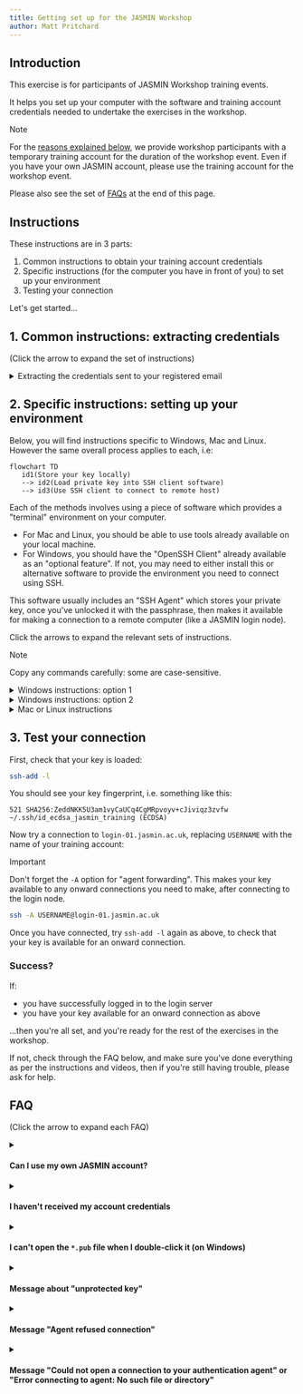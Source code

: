 ```yaml
---
title: Getting set up for the JASMIN Workshop
author: Matt Pritchard
---
```


## Introduction

This exercise is for participants of JASMIN Workshop training events.

It helps you set up your computer with the software and training account credentials needed to undertake the exercises in the workshop.

> [!NOTE]
> For the [reasons explained below](#own-vs-training-account), we provide workshop participants with a temporary training account for the duration of the workshop event. Even if you have your own JASMIN account, please use the training account for the workshop event.

Please also see the set of [FAQs](#faq) at the end of this page.

## Instructions

These instructions are in 3 parts:

1. Common instructions to obtain your training account credentials
2. Specific instructions (for the computer you have in front of you) to set up your environment
3. Testing your connection

Let's get started...

## 1. Common instructions: extracting credentials

(Click the arrow to expand the set of instructions)

<details>
   <summary id="extracting">Extracting the credentials sent to your registered email</summary>

   - Locate the email sent by the JASMIN team using OneDrive. It should have "shared the folder" in the subject line.
      - If you can't find the email, search for "shared the folder" in your emails, but also check your spam/junk folders before asking for help.
   - Follow the "Open" link in the email from the JASMIN Team.
   - It may ask you to comfirm the email address and enter a verification code: follow the instructions.
   - You should eventually reach an online view of the folder containing the 4 credential file(s)
      - `username`
      - `passphrase`
      - `id_edcsa_jasmin_training`
      - `id_edcsa_jasmin_training.pub`
   - Save each of these locally: hover over each item, a 3-dot menu should appear with a "Download" option. Use that to download the file to your default downloads location. We can move the files from there later.
   - It's easiest to download each file separately, otherwise they'll get put into a zip file from where you'll have to extract them individually.
</details>

## 2. Specific instructions: setting up your environment

Below, you will find instructions specific to Windows, Mac and Linux. However the same overall process applies to each, i.e:

   ```mermaid
   flowchart TD
      id1(Store your key locally) 
      --> id2(Load private key into SSH client software)
      --> id3(Use SSH client to connect to remote host)
   ```

Each of the methods involves using a piece of software which provides a "terminal" environment on your computer.

- For Mac and Linux, you should be able to use tools already available on your local machine.
- For Windows, you should have the "OpenSSH Client" already available as an "optional feature". If not, you may need to either install this or alternative software to provide the environment you need to connect using SSH.

This software usually includes an "SSH Agent" which stores your private key, once you've unlocked it with the passphrase, then makes it available for making a connection to a remote computer (like a JASMIN login node).

Click the arrows to expand the relevant sets of instructions.

> [!NOTE]
> Copy any commands carefully: some are case-sensitive.

<!--

Replace these sections below with link to instructions here?

https://help.jasmin.ac.uk/docs/getting-started/present-ssh-key/

-->

<details>

   <summary id="windows">Windows instructions: option 1</summary>

   If you use this option, other services will be easier to use later on. But look at option 2 if you think that looks easier for now.

   - Check that the right tools are installed
     - Open a PowerShell window using "run as administrator"
     - Run this command to check whether you have "OpenSSH Client" optional feature installed.
       ```powershell
       Get-WindowsCapability -Online | Where-Object Name -like 'OpenSSH.Client*'
       ```
       If it's installed, continue. If not, either ask for help, or choose option 2.

   - Check that the directory `.ssh` exists within your user directory:
     ```powershell
     ls "$env:UserProfile\.ssh"
     ```
     If it exists, you'll get a list of the files currently there. If not, create it with:
     ```powershell
     md "$env:UserProfile\.ssh"
     ```
     then move the file `id_ecdsa_jasmin_training` key file from the Downloads folder to this directory.
     ```powershell
     mv "$env:UserProfile\Downloads\id_ecdsa_jasmin_training" "$env:UserProfile\.ssh\"
     ```
   - Try opening the `username` and `passphrase` files in a text editor (e.g. Notepad): you'll need them shortly.
   - Check that the `ssh-agent` service is running
     ```powershell
     Get-Service ssh-agent
     ```
     If it's not, start it:
     ```powershell
     Set-Service ssh-agent -StartupType Manual
     Start-Service ssh-agent
     ```
   - Load your key into the agent
     ```powershell
     ssh-add "$env:UserProfile\.ssh\id_ecdsa_jasmin_training"
     ```
     You'll be asked for the passphrase: copy and paste this (right-click in the PowerShell window, the text will not be displayed), then press return.
   - Check that you have your key loaded.
     ```powershell
     ssh-add -l
     ```
     You should see your key in the list of identities.

</details>

<details>

   <summary id="windows">Windows instructions: option 2</summary>

   - Move the 2 `id_ecdsa_jasmin_training*` key files from the Downloads folder. The `username` and `passphrase` files can stay where they are.
     - create an empty folder called `ssh` to put these files in: perhaps on your Desktop, but it's up to you.
     - use File Explorer to drag & drop the 2 key files from the Downloads folder to the folder you just made.
     - don't try to open either of the `id_ecdsa_jasmin_training*` files: they're not meant to be readable.
     - try opening the `username` and `passphrase` files in a text editor (e.g. Notepad): you'll need them shortly.

   - Option 2: Download and install "MobaXterm"
   
     This is an emulator of the terminal environment (Mac and Linux have this environment built-in), and provides the tools you need to connect. There are other options, but we'd recommend this one if you want us to help you with any problems.

     - Go to https://mobaxterm.mobatek.net/
       - go to [Download](https://mobaxterm.mobatek.net/download.html)
       - choose the "Home edition", then "Download now"
       - Choose the **installer edition**
       - right-click the downloaded zip file and choose "extract all"
       - run the installer, then follow the instructions.

   - Open Mobaxterm, and follow the steps in this video to load your private key and check it's loaded in a terminal session.
     - [![mobaxterm setup (video)](https://img.youtube.com/vi/qm8PcD24Xsc/0.jpg)](https://youtu.be/qm8PcD24Xsc)

</details>

<details>
  <summary>Mac or Linux instructions</summary>

  In the Mac or Linux environments, it's best to put your SSH-related files in a standard place. This is a directory called `.ssh` in your home directory (the `.` means it's hidden).


  - open the `Terminal` utility (use the search in the top menu bar to find this if you haven't used it before)
  - this should open a command-line terminal, starting in your home directory. The shorthand for your home directory is `~/`

  Check if you have a directory `~/.ssh` already:

  ```
  ls ~/.ssh
  ```

  If this exists already, the `ls` command will list its contents (it could be empty, that's fine).

  If you see `No such file or directory`, make this directory with the command:

  ```
  mkdir -p ~/.ssh
  ```
  and set permissions on it so that it's only read/writable by you:
  ```
  chmod 700 ~/.ssh
  ```

  Now, move the 2 key files `id_ecdsa_jasmin_training*` from your download location (where your browser puts downloaded files) to the directory you just created. The `username` and `passphrase` files can stay where they are.

  ```
  mv ~/Downloads/id_ecdsa_jasmin_training* ~/.ssh/
  ```

  Set the permissions on these files to be only read/writable by you:

  ```
  chmod 600 ~/.ssh/id_ecdsa_jasmin_training*
  ```

  Now, check whether you have an SSH-agent running:

  ```
  ssh-add -l
  ```

  If you see
  ```
  The agent has no identities.
  ```

  that's fine: it's running, but just doesn't have any keys loaded yet. Skip the step below.

  If you see `Could not open a connection to your authentication agent` or `Error connecting to agent` this means you haven't got one running, so you need to start one with the following command:

  ```
  eval $(ssh-agent -s)
  ```

  You're now able to load your private key, as follows:

  ```
  ssh-add ~/.ssh/id_ecdsa_jasmin_training
  ```

  Note that it's the private key file (without the `.pub`) extension, that we're loading here.

  You will be prompted for your passphrase: don't try and type it in, copy and paste it from the `passphrase` file which you should have open in a text editor. Similarly, your `username` will be in the corresponding file, where you downloaded it. You can usually paste by <kbd>CTRL</kbd>+<kbd>V</kbd> or by right-clicking and choosing "paste", but this may vary depending on your system.

  Be careful not to copy any whitespace either side of the passphrase.
  
  Note that the terminal does not echo back any characters or placeholders for a passphrase. So don't paste it again just because it's not displaying!

  Now, check with the `ssh-add -l` command as before, and the key fingerprint should be displayed, e.g.

   ```
   ssh-add -l
   521 SHA256:ZeddNKK5U3am1vyCaUCq4CgMRpvoyv+cJiviqz3zvfw ~/.ssh/id_ecdsa_jasmin_training (ECDSA)
   ```

   If you don't see this, go back and check the steps above carefully before asking for help.

</details>

## 3. Test your connection

First, check that your key is loaded:

```bash
ssh-add -l
```

You should see your key fingerprint, i.e. something like this:

```
521 SHA256:ZeddNKK5U3am1vyCaUCq4CgMRpvoyv+cJiviqz3zvfw ~/.ssh/id_ecdsa_jasmin_training (ECDSA)
```

Now try a connection to `login-01.jasmin.ac.uk`, replacing `USERNAME` with the name of your training account:
   
> [!IMPORTANT]
> Don't forget the `-A` option for "agent forwarding". This makes your key available to any onward connections you need to make, after connecting to the login node.

```bash
ssh -A USERNAME@login-01.jasmin.ac.uk
```

Once you have connected, try `ssh-add -l` again as above, to check that your key is available for an onward connection.

### Success?

If:
- you have successfully logged in to the login server
- you have your key available for an onward connection as above

...then you're all set, and you're ready for the rest of the exercises in the workshop.

If not, check through the FAQ below, and make sure you've done everything as per the instructions and videos, then if you're still having trouble, please ask for help.

## FAQ

(Click the arrow to expand each FAQ)

<details>

   <summary id="own-vs-training-account">

   #### Can I use my own JASMIN account?

   </summary>

   For the JASMIN workshop training events, we prefer that you use the supplied training accounts.

   This is because we have pre-configured each training account with access roles for all the resources you need for the training workshop, including:
    - the `workshop` group workspace
    - the `workshop` LOTUS queue (for responsive wait times during workshops)
    - a corresponding CEDA Archive account with access to certain datasets used in the exercises

   We cannot configure all these resources on a temporary basis, so ask you to use the training account during events. You are welcome to transfer over any data created during a workshop, to your own account (but beware there is a time limit for this, before training accounts are wiped: ask your course organiser for details).

</details>

<details>

   <summary>
   
   #### I haven't received my account credentials
   
   </summary>

   - make sure you are checking in the email account which you gave to the course organisers: the training account will be set up with this email address.
   - make sure you have searched for "shared the folder" in your email application. Sometimes emails from OneDrive get hidden.
   - make sure you have checked your spam/junk folders
   - ask your course organiser for help if you still can't find it: it should be possible to get it re-sent.

</details>

<details>

   <summary>
   
   #### I can't open the <code>*.pub</code> file when I double-click it (on Windows)
   
   </summary>

   That's OK. It's not a file that you need to open. The `.pub` file extension is sometimes recognised by Windows as a Microsoft Publisher file, but this one isn't: it's your public key (part of your public/private key pair).

</details>

<details>

   <summary>
   
   #### Message about "unprotected key"
   
   </summary>

   If you see a message like the following, this means that you need to restrict the permissions on your key file so that only you (and no other users on your system) can read your key.
   This is usually solved by a) moving the file to the standard location (this matters, particularly on Windows) and b) changing its permissions.

   ```
   @@@@@@@@@@@@@@@@@@@@@@@@@@@@@@@@@@@@@@@@@@@@@@@@@@@@@@@@@@@
   @         WARNING: UNPROTECTED PRIVATE KEY FILE!          @
   @@@@@@@@@@@@@@@@@@@@@@@@@@@@@@@@@@@@@@@@@@@@@@@@@@@@@@@@@@@
   Permissions 0644 for 'id_ecdsa_jasmin_training' are too open.
   It is required that your private key files are NOT accessible by others.
   This private key will be ignored.

   ```

   Please see [these instructions on the JASMIN help site](https://help.jasmin.ac.uk/docs/getting-started/present-ssh-key/#unprotected-private-key-file) about solving this problem.
   

   
</details>

<details>
  <summary>
  
  #### Message "Agent refused connection"
  
  </summary>

  This isn't necessarily a problem.

  If the output of `ssh-add -l` is something like the examples above in the Windows or Mac/Linux instructions, showing your key fingerprint, then you should still be good to go.
</details>

<details>
  <summary>
  
  #### Message "Could not open a connection to your authentication agent" or "Error connecting to agent: No such file or directory"
  
  </summary>

  This means that you don't have an SSH-agent running, so there isn't an agent to load your key into.

  For Windows/Mobaxterm, review the setup video to make sure you've got the key loaded correctly.


  For Mac/Linux, you may need to run the following command to start the agent:

   ```
   eval $(ssh-agent -s)
   ```

   You should see output similar to this:

   ```
   agent pid 1234
   ```

   Then try loading your key again with the ssh-add command:

   ```
   ssh-add <path to your key>
   ```

   and enter the passphrase when prompted.

   For more detailed instructions, see also the [JASMIN Help page on this topic](https://help.jasmin.ac.uk/docs/getting-started/present-ssh-key/).

</details>
